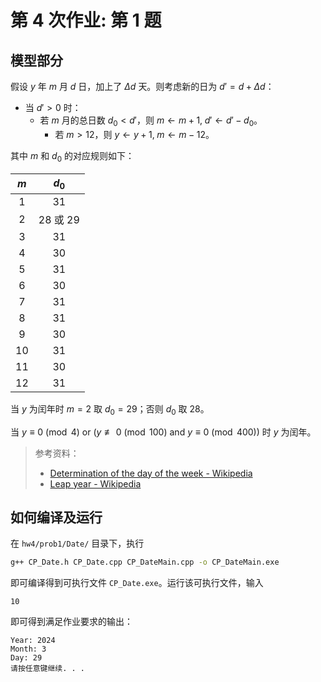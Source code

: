 # 第 4 次作业: 第 1 题

## 模型部分

假设 $y$ 年 $m$ 月 $d$ 日，加上了 $\Delta d$ 天。则考虑新的日为 $d' = d + \Delta d$​：

- 当 $d' > 0$ 时：
  - 若 $m$ 月的总日数 $d_0 < d'$，则 $m \gets m+1,\; d' \gets d' - d_0$。
    - 若 $m > 12$，则 $y \gets y + 1,\; m \gets m - 12$。

其中 $m$ 和 $d_0$ 的对应规则如下：

| $m$  |    $d_0$     |
| :--: | :----------: |
| $1$  |     $31$     |
| $2$  | $28$ 或 $29$ |
| $3$  |     $31$     |
| $4$  |     $30$     |
| $5$  |     $31$     |
| $6$  |     $30$     |
| $7$  |     $31$     |
| $8$  |     $31$     |
| $9$  |     $30$     |
| $10$ |     $31$     |
| $11$ |     $30$     |
| $12$ |     $31$     |

当 $y$ 为闰年时 $m = 2$ 取 $d_0 = 29$；否则 $d_0$ 取 $28$。

当 $y \equiv 0 \pmod 4 \textrm{ or } (y \not\equiv 0 \pmod{100} \textrm{ and } y \equiv 0 \pmod{400})$ 时 $y$ 为闰年。

> 参考资料：
>
> - [Determination of the day of the week - Wikipedia](https://en.wikipedia.org/wiki/Determination_of_the_day_of_the_week)
> - [Leap year - Wikipedia](https://en.wikipedia.org/wiki/Leap_year)

## 如何编译及运行

在 `hw4/prob1/Date/` 目录下，执行

```cmd
g++ CP_Date.h CP_Date.cpp CP_DateMain.cpp -o CP_DateMain.exe
```

即可编译得到可执行文件 `CP_Date.exe`。运行该可执行文件，输入

```
10
```

即可得到满足作业要求的输出：

```
Year: 2024
Month: 3
Day: 29
请按任意键继续. . .
```
